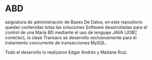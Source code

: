 # ABD
asignatura de administración de Bases De Datos, en este repositorio quedan contenidas totas las soluciones Software desarrolladas para el control de una Maria BD mediante el uso de lenguaje JAVA (JDBC conector), la clase Transacs se desarrollo exclusivamente para el tratamiento concurrente de transacciones MySQL.

Todo el desarrollo lo realizaron Edgar Andrés y Maitane Ruiz.
